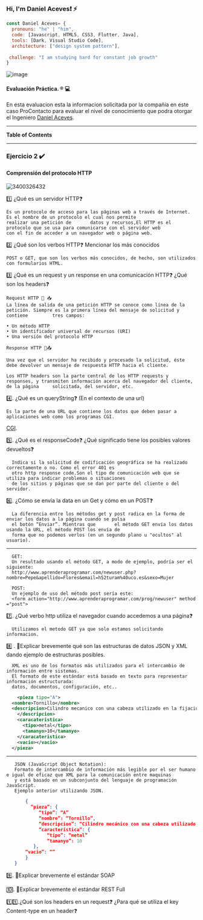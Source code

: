 ### Hi, I'm Daniel Aceves❗ ⚡

```js
const Daniel Aceves= {
  pronouns: "he" | "him",
  code: [Javascript, HTML5, CSS3, Flutter, Java],
  tools: [Dark, Visual Studio Code],
  architecture: ["design system pattern"],
 
 challenge: "I am studying hard for constant job growth"
}
```
![image](https://user-images.githubusercontent.com/91232190/165880467-7f9e8107-ff7b-4d4c-9ba5-edce4069fe12.png)

#### Evaluación Práctica. &reg; 💻

En esta evaluacion esta la informacion solicitada por la compañia en este caso ProContacto para evaluar el nivel de conocimiento que podra otorgar el Ingeniero  [Daniel Aceves](https://github.com/IngDanielAceves "Daniel Aceves").

------

**Table of Contents**

------

### Ejercicio 2 ✔️
#### Comprensión del protocolo HTTP

![3400326432](https://user-images.githubusercontent.com/91232190/165890113-86fa5b9b-a27e-4a8a-8892-db0ceb1d4a01.png)


1️⃣ ¿Qué es un servidor HTTP❓ 

    Es un protocolo de acceso para las páginas web a través de Internet. Es el nombre de un protocolo el cual nos permite
    realizar una petición de       datos y recursos,El HTTP es el protocolo que se usa para comunicarse con el servidor web
    con el fin de acceder a un navegador web o página web.

2️⃣ ¿Qué son los verbos HTTP❓ Mencionar los más conocidos

   	POST o GET, que son los verbos más conocidos, de hecho, son utilizados con formularios HTML.
    
3️⃣ ¿Qué es un request y un response en una comunicación HTTP❓ ¿Qué son los headers❓
    
    Request HTTP 💬 📥
    La línea de salida de una petición HTTP se conoce como línea de la petición. Siempre es la primera línea del mensaje de solicitud y contiene         tres campos:
    
    • Un método HTTP
    • Un identificador universal de recursos (URI)
    • Una versión del protocolo HTTP

    Response HTTP 💬📤
    
    Una vez que el servidor ha recibido y procesado la solicitud, éste debe devolver un mensaje de respuesta HTTP hacia el cliente.
    
    Los HTTP headers son la parte central de los HTTP requests y responses, y transmiten información acerca del navegador del cliente, de la página     solicitada, del servidor, etc. 

4️⃣. ¿Qué es un queryString❓ (En el contexto de una url)

    Es la parte de una URL que contiene los datos que deben pasar a aplicaciones web como los programas CGI.
   [CGI](https://es.wikipedia.org/wiki/Interfaz_de_entrada_com%C3%BAn).

5️⃣.	¿Qué es el responseCode❓ ¿Qué significado tiene los posibles valores devueltos❓

      Indica si la solicitud de codificación geográfica se ha realizado correctamente o no. Como el error 401 es 
      otro http response code.Son el tipo de comunicación web que se utiliza para indicar problemas o situaciones
      de los sitios y páginas que se dan por parte del cliente o del servidor.
      
6️⃣.	¿Cómo se envía la data en un Get y cómo en un POST❓ 
      
      La diferencia entre los métodos get y post radica en la forma de enviar los datos a la página cuando se pulsa
      el botón “Enviar”. Mientras que       el método GET envía los datos usando la URL, el método POST los envía de
      forma que no podemos verlos (en un segundo plano u "ocultos" al usuario).
   --------
      
      GET:
      Un resultado usando el método GET, a modo de ejemplo, podría ser el siguiente:
      http://www.aprenderaprogramar.com/newuser.php?nombre=Pepe&apellido=Flores&email=h52turam%40uco.es&sexo=Mujer  
      
      POST:
      Un ejemplo de uso del método post sería este:
      <form action="http://www.aprenderaprogramar.com/prog/newuser" method ="post">

7️⃣.	¿Qué verbo http utiliza el navegador cuando accedemos a una página❓

      Utilizamos el metodo GET ya que solo estamos solicitando informacion.

8️⃣ .	💭Explicar brevemente qué son las estructuras de datos JSON y XML dando ejemplo de estructuras posibles.

      XML es uno de los formatos más utilizados para el intercambio de información entre sistemas. 
      El formato de este estándar está basado en texto para representar información estructurada: 
      datos, documentos, configuración, etc..
  ```XML 
      <pieza tipo="A">
    <nombre>Tornillo</nombre>
    <descripcion>Cilindro mecanico con una cabeza utilizado en la fijación temporal de unas piezas con otras 
      </descripcion>
      <caracateristica>
        <tipo>metal</tipo>
        <tamanyo>10</tamanyo>
      </caracateristica>
      <vacio></vacio>
    </pieza>
 ```
 ------
 
       JSON (JavaScript Object Notation): 
       Formato de intercambio de información más legible por el ser humano e igual de eficaz que XML para la comunicación entre maquinas  
       y está basado en un subconjunto del lenguaje de programación JavaScript.
       Ejemplo anterior utilizando JSON.
       
 ``` JSON
        {
          “pieza”: {
             “tipo”: “A”
             “nombre”: “Tornillo”,
             “descripcion”: “Cilindro mecánico con una cabeza utilizado en la fijación temporal de unas piezas con otras”,
             “caracteristica”: {
                “tipo”: “metal”
                “tamanyo”: 10
           },
        “vacio”: “”
        }
    }

```
       
     

9️⃣.	💭Explicar brevemente el estándar SOAP

🔟.	💭Explicar brevemente el estándar REST Full

1️⃣1️⃣.¿Qué son los headers en un request❓ ¿Para qué se utiliza el key Content-type en un header❓
